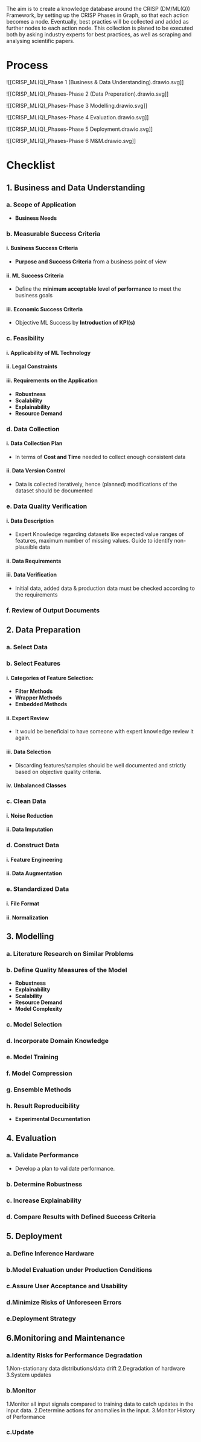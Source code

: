The aim is to create a knowledge database around the CRISP (DM/ML(Q)) Framework, by setting up the CRISP Phases in Graph, so that each action becomes a node.
Eventually, best practies will be collected and added as further nodes to each action node.
This collection is planed to be executed both by asking industry experts for best practices, as well as scraping and analysing scientific papers.


# Process

![[CRISP_ML(Q)_Phase 1 (Business & Data Understanding).drawio.svg]]


![[CRISP_ML(Q)_Phases-Phase 2 (Data Preperation).drawio.svg]]



![[CRISP_ML(Q)_Phases-Phase 3 Modelling.drawio.svg]]



![[CRISP_ML(Q)_Phases-Phase 4 Evaluation.drawio.svg]]



![[CRISP_ML(Q)_Phases-Phase 5 Deployment.drawio.svg]]



![[CRISP_ML(Q)_Phases-Phase 6 M&M.drawio.svg]]










# Checklist

## 1. Business and Data Understanding

### a. Scope of Application
- **Business Needs**

### b. Measurable Success Criteria

#### i. Business Success Criteria
- **Purpose and Success Criteria** from a business point of view

#### ii. ML Success Criteria
- Define the **minimum acceptable level of performance** to meet the business goals

#### iii. Economic Success Criteria
- Objective ML Success by **Introduction of KPI(s)**

### c. Feasibility

#### i. Applicability of ML Technology

#### ii. Legal Constraints

#### iii. Requirements on the Application
- **Robustness**
- **Scalability**
- **Explainability**
- **Resource Demand**

### d. Data Collection

#### i. Data Collection Plan
- In terms of **Cost and Time** needed to collect enough consistent data

#### ii. Data Version Control
- Data is collected iteratively, hence (planned) modifications of the dataset should be documented

### e. Data Quality Verification

#### i. Data Description
- Expert Knowledge regarding datasets like expected value ranges of features, maximum number of missing values. Guide to identify non-plausible data

#### ii. Data Requirements

#### iii. Data Verification
- Initial data, added data & production data must be checked according to the requirements

### f. Review of Output Documents

## 2. Data Preparation

### a. Select Data

### b. Select Features

#### i. Categories of Feature Selection:
- **Filter Methods**
- **Wrapper Methods**
- **Embedded Methods**

#### ii. Expert Review
- It would be beneficial to have someone with expert knowledge review it again.

#### iii. Data Selection
- Discarding features/samples should be well documented and strictly based on objective quality criteria.

#### iv. Unbalanced Classes

### c. Clean Data

#### i. Noise Reduction

#### ii. Data Imputation

### d. Construct Data

#### i. Feature Engineering

#### ii. Data Augmentation

### e. Standardized Data

#### i. File Format

#### ii. Normalization

## 3. Modelling

### a. Literature Research on Similar Problems

### b. Define Quality Measures of the Model
- **Robustness**
- **Explainability**
- **Scalability**
- **Resource Demand**
- **Model Complexity**

### c. Model Selection

### d. Incorporate Domain Knowledge

### e. Model Training

### f. Model Compression

### g. Ensemble Methods

### h. Result Reproducibility
- **Experimental Documentation**

## 4. Evaluation 

### a. Validate Performance
- Develop a plan to validate performance.

### b. Determine Robustness

### c. Increase Explainability

### d. Compare Results with Defined Success Criteria
  
## 5. Deployment 

### a. Define Inference Hardware
  
### b.Model Evaluation under Production Conditions
  
### c.Assure User Acceptance and Usability
  
### d.Minimize Risks of Unforeseen Errors
  
### e.Deployment Strategy
  
## 6.Monitoring and Maintenance 

### a.Identity Risks for Performance Degradation 
1.Non-stationary data distributions/data drift 
2.Degradation of hardware 
3.System updates 
  
### b.Monitor 
1.Monitor all input signals compared to training data to catch updates in the input data.
2.Determine actions for anomalies in the input.
3.Monitor History of Performance 
  
### c.Update 
